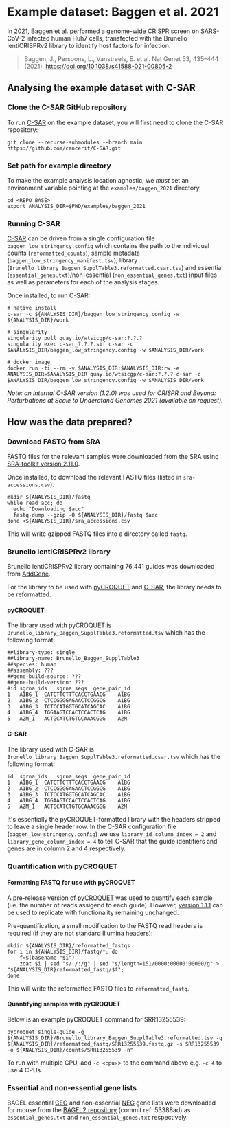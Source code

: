 # Example dataset: Baggen et al. 2021

In 2021, Baggen et al. performed a genome-wide CRISPR screen on SARS-CoV-2 infected human Huh7 cells, transfected with the Brunello lentiCRISPRv2 library to identify host factors for infection.

> Baggen, J., Persoons, L., Vanstreels, E. et al.
> Nat Genet 53, 435–444 (2021).
> https://doi.org/10.1038/s41588-021-00805-2

## Analysing the example dataset with C-SAR

### Clone the C-SAR GitHub repository

To run [C-SAR](https://github.com/cancerit/C-SAR) on the example dataset, you will first need to clone the C-SAR repository:

```
git clone --recurse-submodules --branch main https://github.com/cancerit/C-SAR.git
```

### Set path for example directory

To make the example analysis location agnostic, we *must* set an environment variable pointing at the `examples/baggen_2021` directory.

```
cd <REPO_BASE>
export ANALYSIS_DIR=$PWD/examples/baggen_2021
```

### Running C-SAR

[C-SAR](https://github.com/cancerit/C-SAR) can be driven from a single configuration file `baggen_low_stringency.config` which contains the path to the individual counts (`reformatted_counts`), sample metadata (`baggen_low_stringency_manifest.tsv`), library (`Brunello_library_Baggen_SupplTable3.reformatted.csar.tsv`) and essential (`essential_genes.txt`)/non-essential (`non_essential_genes.txt`) input files as well as parameters for each of the analysis stages.

Once installed, to run C-SAR:

```
# native install
c-sar -c ${ANALYSIS_DIR}/baggen_low_stringency.config -w ${ANALYSIS_DIR}/work

# singularity
singularity pull quay.io/wtsicgp/c-sar:?.?.?
singularity exec c-sar_?.?.?.sif c-sar -c $ANALYSIS_DIR/baggen_low_stringency.config -w $ANALYSIS_DIR/work

# docker image
docker run -ti --rm -v $ANALYSIS_DIR:$ANALYSIS_DIR:rw -e ANALYSIS_DIR=$ANALYSIS_DIR quay.io/wtsicgp/c-sar:?.?.? c-sar -c $ANALYSIS_DIR/baggen_low_stringency.config -w $ANALYSIS_DIR/work
```

*Note: an internal C-SAR version (1.2.0) was used for CRISPR and Beyond: Perturbations at Scale to Underatand Genomes 2021 (available on request).*

## How was the data prepared?

### Download FASTQ from SRA

FASTQ files for the relevant samples were downloaded from the SRA using [SRA-toolkit version 2.11.0](https://github.com/ncbi/sra-tools/archive/refs/tags/2.11.0.tar.gz).

Once installed, to download the relevant FASTQ files (listed in `sra-accessions.csv`):

```
mkdir ${ANALYSIS_DIR}/fastq
while read acc; do
  echo "Downloading $acc"
  fastq-dump --gzip -O ${ANALYSIS_DIR}/fastq $acc
done <${ANALYSIS_DIR}/sra_accessions.csv
```

This will write gzipped FASTQ files into a directory called `fastq`.

### Brunello lentiCRISPRv2 library

Brunello lentiCRISPRv2 library containing 76,441 guides was downloaded from [AddGene](https://www.addgene.org/static/cms/filer_public/8b/4c/8b4c89d9-eac1-44b2-bb2f-8fea95672705/broadgpp-brunello-library-contents.txt).

For the library to be used with [pyCROQUET](https://github.com/cancerit/pycroquet) and [C-SAR](https://github.com/cancerit/C-SAR), the library needs to be reformatted.

#### pyCROQUET

The library used with pyCROQUET is `Brunello_library_Baggen_SupplTable3.reformatted.tsv` which has the following format:

```
##library-type: single
##library-name: Brunello_Baggen_SupplTable3
##species: human
##assembly: ???
##gene-build-source: ???
##gene-build-version: ???
#id	sgrna_ids	sgrna_seqs	gene_pair_id
1	A1BG_1	CATCTTCTTTCACCTGAACG	A1BG
2	A1BG_2	CTCCGGGGAGAACTCCGGCG	A1BG
3	A1BG_3	TCTCCATGGTGCATCAGCAC	A1BG
4	A1BG_4	TGGAAGTCCACTCCACTCAG	A1BG
5	A2M_1	ACTGCATCTGTGCAAACGGG	A2M
```

#### C-SAR

The library used with C-SAR is `Brunello_library_Baggen_SupplTable3.reformatted.csar.tsv` which has the following format:

```
id	sgrna_ids	sgrna_seqs	gene_pair_id
1	A1BG_1	CATCTTCTTTCACCTGAACG	A1BG
2	A1BG_2	CTCCGGGGAGAACTCCGGCG	A1BG
3	A1BG_3	TCTCCATGGTGCATCAGCAC	A1BG
4	A1BG_4	TGGAAGTCCACTCCACTCAG	A1BG
5	A2M_1	ACTGCATCTGTGCAAACGGG	A2M
```

It's essentially the pyCROQUET-formatted library with the headers stripped to leave a single header row. In the C-SAR configuration file  (`baggen_low_stringency.config`) we use `library_id_column_index = 2` and `library_gene_column_index = 4` to tell C-SAR that the guide identifiers and genes are in column 2 and 4 respectively.

### Quantification with pyCROQUET

#### Formatting FASTQ for use with pyCROQUET

A pre-release version of [pyCROQUET](https://github.com/cancerit/pycroquet) was used to quantify each sample (i.e. the number of reads assigend to each guide). However, [version 1.1.1](https://github.com/cancerit/pycroquet/releases/tag/1.1.1) can be used to replicate with functionality remaining unchanged.

Pre-quantification, a small modification to the FASTQ read headers is required (if they are not standard Illumina headers):

```
mkdir ${ANALYSIS_DIR}/reformatted_fastqs
for i in ${ANALYSIS_DIR}/fastq/*; do
    f=$(basename "$i")
    zcat $i | sed "s/ /:/g" | sed "s/length=151/0000:00000:00000/g" > "${ANALYSIS_DIR}reformatted_fastq/$f";
done
```

This will write the reformatted FASTQ files to `reformatted_fastq`.

#### Quantifying samples with pyCROQUET

Below is an example pyCROQUET command for SRR13255539:

```
pycroquet single-guide -g ${ANALYSIS_DIR}/Brunello_library_Baggen_SupplTable3.reformatted.tsv -q ${ANALYSIS_DIR}/reformatted_fastq/SRR13255539.fastq.gz -s SRR13255539 -o ${ANALYSIS_DIR}/counts/SRR13255539 -n"
```

To run with multiple CPU, add `-c <cpu>`> to the command above e.g. `-c 4` to use 4 CPUs.

### Essential and non-essential gene lists

BAGEL essential [CEG](https://github.com/hart-lab/bagel/blob/master/CEGv2.txt) and non-essential [NEG](https://github.com/hart-lab/bagel/blob/master/NEGv1.txt) gene lists were downloaded for mouse from the [BAGEL2 repository](https://github.com/hart-lab/bagel) (commit ref: 53388ad) as `essential_genes.txt` and `non_essential_genes.txt` respectively.
